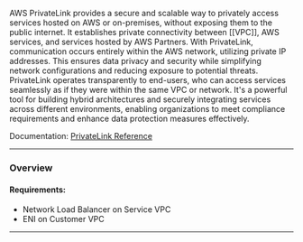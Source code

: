 AWS PrivateLink provides a secure and scalable way to privately access services hosted on AWS or on-premises, without exposing them to the public internet. It establishes private connectivity between [[VPC]], AWS services, and services hosted by AWS Partners. With PrivateLink, communication occurs entirely within the AWS network, utilizing private IP addresses. This ensures data privacy and security while simplifying network configurations and reducing exposure to potential threats. PrivateLink operates transparently to end-users, who can access services seamlessly as if they were within the same VPC or network. It's a powerful tool for building hybrid architectures and securely integrating services across different environments, enabling organizations to meet compliance requirements and enhance data protection measures effectively.

Documentation: [PrivateLink Reference](https://docs.aws.amazon.com/vpc/latest/privatelink/what-is-privatelink.html)
___
### Overview
#### Requirements:
- Network Load Balancer on Service VPC
- ENI on Customer VPC

___